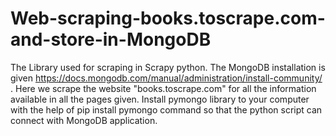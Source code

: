 # Web-scraping-books.toscrape.com-and-store-in-MongoDB

The Library used for scraping in Scrapy python.
The MongoDB installation is given https://docs.mongodb.com/manual/administration/install-community/ .
Here we scrape the website "books.toscrape.com" for all the information available in all the pages given.
Install pymongo library to your computer with the help of pip install pymongo command so that the python script can connect with MongoDB application.
